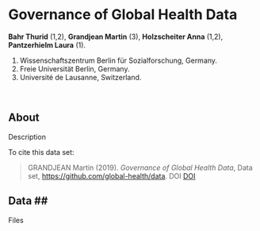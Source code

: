 # Governance of Global Health Data
**Bahr Thurid** (1,2), **Grandjean Martin** (3), **Holzscheiter Anna** (1,2), **Pantzerhielm Laura** (1).

1. Wissenschaftszentrum Berlin für Sozialforschung, Germany.
2. Freie Universität Berlin, Germany.
3. Université de Lausanne, Switzerland.

<br>

## About ##
Description

To cite this data set: 

> GRANDJEAN Martin (2019). *Governance of Global Health Data*, Data set, https://github.com/global-health/data. DOI [DOI](DOI)

## Data ##
Files


